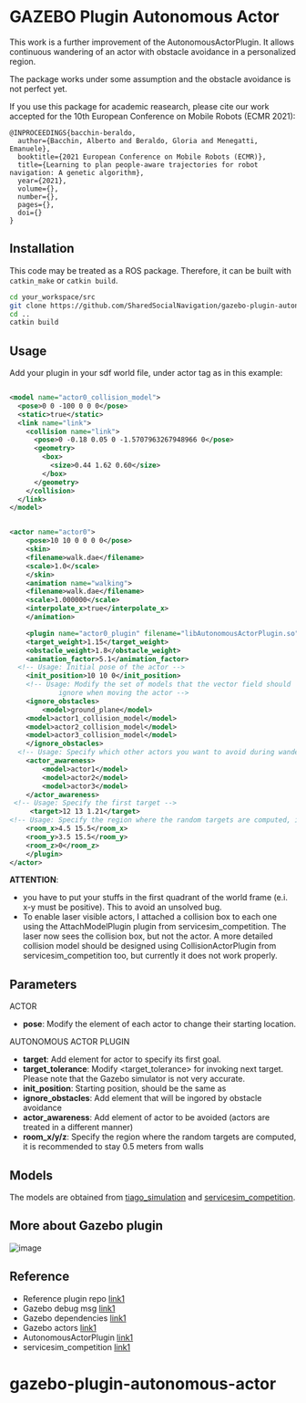 # GAZEBO Plugin Autonomous Actor

This work is a further improvement of the AutonomousActorPlugin. It allows continuous wandering of an actor with obstacle avoidance in a personalized region.  

The package works under some assumption and the obstacle avoidance is not perfect yet. 

If you use this package for academic reasearch, please cite our work accepted for the 10th European Conference on Mobile Robots (ECMR 2021): 

```
@INPROCEEDINGS{bacchin-beraldo,
  author={Bacchin, Alberto and Beraldo, Gloria and Menegatti, Emanuele},
  booktitle={2021 European Conference on Mobile Robots (ECMR)}, 
  title={Learning to plan people-aware trajectories for robot navigation: A genetic algorithm}, 
  year={2021},
  volume={},
  number={},
  pages={},
  doi={}
}
```


## Installation

This code may be treated as a ROS package. Therefore, it can be built with `catkin_make` or `catkin build`.

```bash
cd your_workspace/src
git clone https://github.com/SharedSocialNavigation/gazebo-plugin-autonomous-actor.git
cd ..
catkin build
```

## Usage

Add your plugin in your sdf world file, under actor tag as in this example:  

```xml

<model name="actor0_collision_model">
  <pose>0 0 -100 0 0 0</pose>
  <static>true</static>
  <link name="link">
    <collision name="link">
      <pose>0 -0.18 0.05 0 -1.5707963267948966 0</pose>
      <geometry>
        <box>
          <size>0.44 1.62 0.60</size>
        </box>
      </geometry>
    </collision>
  </link>
</model>


<actor name="actor0">
    <pose>10 10 0 0 0 0</pose>
    <skin>
    <filename>walk.dae</filename>
    <scale>1.0</scale>
    </skin>
    <animation name="walking">
    <filename>walk.dae</filename>
    <scale>1.000000</scale>
    <interpolate_x>true</interpolate_x>
    </animation>

    <plugin name="actor0_plugin" filename="libAutonomousActorPlugin.so">
    <target_weight>1.15</target_weight>
    <obstacle_weight>1.8</obstacle_weight>
    <animation_factor>5.1</animation_factor>
  <!-- Usage: Initial pose of the actor -->
    <init_position>10 10 0</init_position>
    <!-- Usage: Modify the set of models that the vector field should
            ignore when moving the actor -->
    <ignore_obstacles>
        <model>ground_plane</model>
	<model>actor1_collision_model</model>
	<model>actor2_collision_model</model>
	<model>actor3_collision_model</model>
    </ignore_obstacles>
  <!-- Usage: Specify which other actors you want to avoid during wandering -->
    <actor_awareness>
        <model>actor1</model>
        <model>actor2</model>
        <model>actor3</model>
    </actor_awareness>
 <!-- Usage: Specify the first target -->
     <target>12 13 1.21</target>
<!-- Usage: Specify the region where the random targets are computed, it is recommended to stay 0.5 meters from walls -->
	<room_x>4.5 15.5</room_x>
	<room_y>3.5 15.5</room_y>
	<room_z>0</room_z>
    </plugin>
</actor>
```
**ATTENTION**: 
- you have to put your stuffs in the first quadrant of the world frame (e.i. x-y must be positive). This to avoid an unsolved bug. 
- To enable laser visible actors, I attached a collision box to each one using the AttachModelPlugin plugin from servicesim_competition. The laser now sees the collision box, but not the actor. A more detailed collision model should be designed using CollisionActorPlugin from servicesim_competition too, but currently it does not work properly. 

## Parameters

ACTOR  
- **pose**: Modify the <pose> element of each actor to change their starting location.

AUTONOMOUS ACTOR PLUGIN
- **target**: Add <target> element for actor to specify its first goal.
- **target_tolerance**: Modify <target_tolerance> for invoking next target. Please note that the Gazebo simulator is not very accurate.
- **init_position**: Starting position, should be the same as <pose>
- **ignore_obstacles**: Add <model> element that will be ingored by obstacle avoidance
- **actor_awareness**: Add <model> element of actor to be avoided (actors are treated in a different manner)
- **room_x/y/z**: Specify the region where the random targets are computed, it is recommended to stay 0.5 meters from walls


## Models

The models are obtained from [tiago_simulation](https://github.com/pal-robotics/tiago_simulation/tree/kinetic-devel/tiago_gazebo/models) and [servicesim_competition](https://github.com/osrf/servicesim/tree/master/servicesim_competition).

## More about Gazebo plugin

![image](https://raw.githubusercontent.com/osrf/gazebo_tutorials/master/install_dependencies_from_source/files/gazebo_dependency_tree.svg)

## Reference

- Reference plugin repo [link1](https://github.com/osrf/gazebo/tree/gazebo9/plugins)
- Gazebo debug msg [link1](https://answers.gazebosim.org//question/17428/how-print-the-output-of-a-plugin/)
- Gazebo dependencies [link1](http://gazebosim.org/tutorials?tut=install_dependencies_from_source)
- Gazebo actors [link1](http://gazebosim.org/tutorials?tut=actor&cat=build_robot)
- AutonomousActorPlugin [link1](https://github.com/BruceChanJianLe/gazebo-plugin-autonomous-actor)
- servicesim_competition [link1](https://github.com/osrf/servicesim/tree/master/servicesim_competition)
# gazebo-plugin-autonomous-actor

